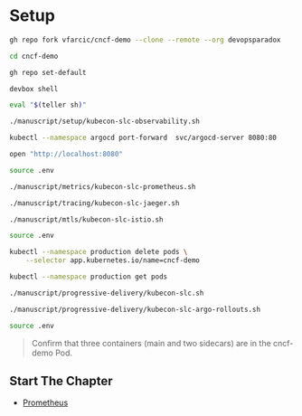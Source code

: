 # Setup

```bash
gh repo fork vfarcic/cncf-demo --clone --remote --org devopsparadox

cd cncf-demo

gh repo set-default

devbox shell

eval "$(teller sh)"

./manuscript/setup/kubecon-slc-observability.sh

kubectl --namespace argocd port-forward  svc/argocd-server 8080:80

open "http://localhost:8080"

source .env

./manuscript/metrics/kubecon-slc-prometheus.sh

./manuscript/tracing/kubecon-slc-jaeger.sh

./manuscript/mtls/kubecon-slc-istio.sh

source .env

kubectl --namespace production delete pods \
    --selector app.kubernetes.io/name=cncf-demo

kubectl --namespace production get pods

./manuscript/progressive-delivery/kubecon-slc.sh

./manuscript/progressive-delivery/kubecon-slc-argo-rollouts.sh

source .env
```

> Confirm that three containers (main and two sidecars) are in the cncf-demo Pod. 

## Start The Chapter

* [Prometheus](../metrics/kubecon-slc-prometheus.md)